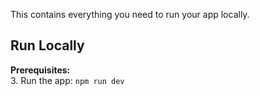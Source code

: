 
This contains everything you need to run your app locally.

## Run Locally

**Prerequisites:**  
3. Run the app:
   `npm run dev`
